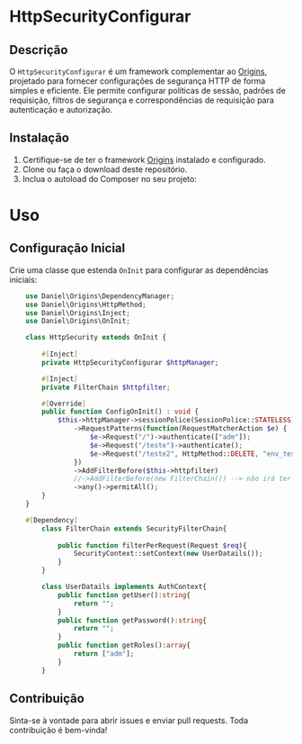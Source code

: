 # HttpSecurityConfigurar

## Descrição

O `HttpSecurityConfigurar` é um framework complementar ao [Origins](https://github.com/DanielTM999/origins), projetado para fornecer configurações de segurança HTTP de forma simples e eficiente. Ele permite configurar políticas de sessão, padrões de requisição, filtros de segurança e correspondências de requisição para autenticação e autorização.

## Instalação

1. Certifique-se de ter o framework [Origins](https://github.com/DanielTM999/origins) instalado e configurado.
2. Clone ou faça o download deste repositório.
3. Inclua o autoload do Composer no seu projeto:

# Uso

## Configuração Inicial

Crie uma classe que estenda `OnInit` para configurar as dependências iniciais:

```php
    use Daniel\Origins\DependencyManager;
    use Daniel\Origins\HttpMethod;
    use Daniel\Origins\Inject;
    use Daniel\Origins\OnInit;

    class HttpSecurity extends OnInit {
        
        #[Inject]
        private HttpSecurityConfigurar $httpManager;

        #[Inject]
        private FilterChain $httpfilter;

        #[Override]
        public function ConfigOnInit() : void {
            $this->httpManager->sessionPolice(SessionPolice::STATELESS)
                ->RequestPatterns(function(RequestMatcherAction $e) {
                    $e->Request("/")->authenticate(["adm"]);
                    $e->Request("/teste")->authenticate();
                    $e->Request("/teste2", HttpMethod::DELETE, "env_teste")->authenticate(["adm"]);
                })
                ->AddFilterBefore($this->httpfilter)
                //->AddFilterBefore(new FilterChain()) --> não irá ter ajuda do injetor de dependecias do Origin(injeção manul nesse caso);
                ->any()->permitAll();
        }
    }

    #[Dependency]
        class FilterChain extends SecurityFilterChain{
            
            public function filterPerRequest(Request $req){
                SecurityContext::setContext(new UserDatails());
            }
        }

        class UserDatails implements AuthContext{
            public function getUser():string{
                return "";
            }
            public function getPassword():string{
                return "";
            }
            public function getRoles():array{
                return ["adm"];
            }
        }
```

## Contribuição

Sinta-se à vontade para abrir issues e enviar pull requests. Toda contribuição é bem-vinda!

